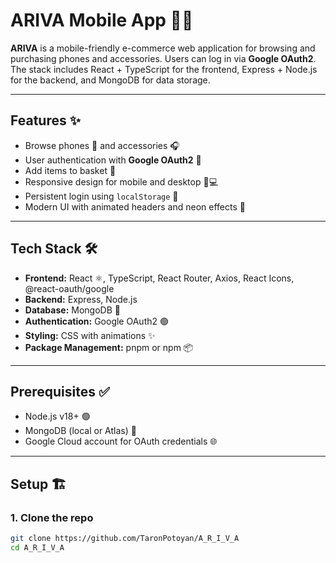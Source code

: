 # ARIVA Mobile App 🚀📱

**ARIVA** is a mobile-friendly e-commerce web application for browsing and purchasing phones and accessories. Users can log in via **Google OAuth2**. The stack includes React + TypeScript for the frontend, Express + Node.js for the backend, and MongoDB for data storage.

---

## Features ✨

- Browse phones 📱 and accessories 🎧
- User authentication with **Google OAuth2** 🔑
- Add items to basket 🛒
- Responsive design for mobile and desktop 📲💻
- Persistent login using `localStorage` 💾
- Modern UI with animated headers and neon effects 🌟

---

## Tech Stack 🛠️

- **Frontend:** React ⚛️, TypeScript, React Router, Axios, React Icons, @react-oauth/google
- **Backend:** Express, Node.js
- **Database:** MongoDB 🍃
- **Authentication:** Google OAuth2 🟢
- **Styling:** CSS with animations ✨
- **Package Management:** pnpm or npm 📦

---

## Prerequisites ✅

- Node.js v18+ 🟢  
- MongoDB (local or Atlas) 🍃  
- Google Cloud account for OAuth credentials 🌐  

---

## Setup 🏗️

### 1. Clone the repo

```bash
git clone https://github.com/TaronPotoyan/A_R_I_V_A
cd A_R_I_V_A
